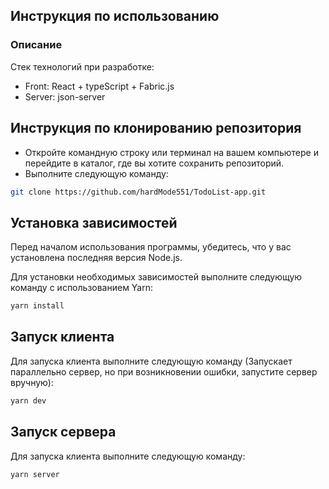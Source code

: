 ## Инструкция по использованию

### Описание

Стек технологий при разработке:
- Front: React + typeScript + Fabric.js
- Server: json-server


## Инструкция по клонированию репозитория

- Откройте командную строку или терминал на вашем компьютере и перейдите в каталог, где вы хотите сохранить репозиторий.
- Выполните следующую команду:

```sh
git clone https://github.com/hardMode551/TodoList-app.git
```

## Установка зависимостей

Перед началом использования программы, убедитесь, что у вас установлена последняя версия Node.js.

Для установки необходимых зависимостей выполните следующую команду с использованием Yarn:

```sh
yarn install
```

## Запуск клиента

Для запуска клиента выполните следующую команду (Запускает параллельно сервер, но при возникновении ошибки, запустите сервер вручную):

```sh
yarn dev
```

## Запуск сервера

Для запуска клиента выполните следующую команду:

```sh
yarn server
```